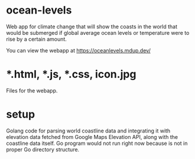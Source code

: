 # ocean-levels

Web app for climate change that will show the coasts in the world that would be submerged if global average ocean levels or temperature were to rise by a certain amount.

You can view the webapp at https://oceanlevels.mdup.dev/

# *.html, *.js, *.css, icon.jpg
Files for the webapp. 

# setup
Golang code for parsing world coastline data and integrating it with elevation data fetched from Google Maps Elevation API, along with the coastline data itself.
Go program would not run right now because is not in proper Go directory structure.
